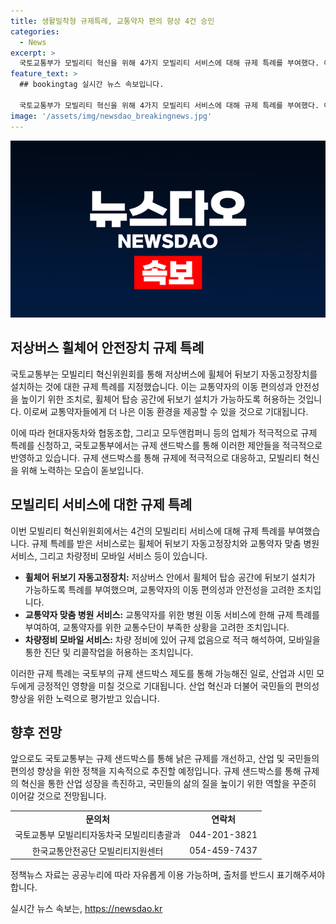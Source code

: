 ```yaml
---
title: 생활밀착형 규제특례, 교통약자 편의 향상 4건 승인
categories:
  - News
excerpt: >
  국토교통부가 모빌리티 혁신을 위해 4가지 모빌리티 서비스에 대해 규제 특례를 부여했다. 이에 따라 휠체어 뒤보기 자동고정장치가 저상버스에 설치될 예정이며, 교통약자를 위한 병원 이동 서비스와 차량 정비 모바일 서비스에도 규제 완화가 이뤄졌다. 국토부 장관은 이러한 규제 완화를 통해 모빌리티 혁신을 촉진하고 국민과 기업의 만족을 동시에 이루어낼 것이라고 밝혔다. (정책브리핑 www.korea.kr)
feature_text: >
  ## bookingtag 실시간 뉴스 속보입니다.

  국토교통부가 모빌리티 혁신을 위해 4가지 모빌리티 서비스에 대해 규제 특례를 부여했다. 이에 따라 휠체어 뒤보기 자동고정장치가 저상버스에 설치될 예정이며, 교통약자를 위한 병원 이동 서비스와 차량 정비 모바일 서비스에도 규제 완화가 이뤄졌다. 국토부 장관은 이러한 규제 완화를 통해 모빌리티 혁신을 촉진하고 국민과 기업의 만족을 동시에 이루어낼 것이라고 밝혔다. (정책브리핑 www.korea.kr)
image: '/assets/img/newsdao_breakingnews.jpg'
---
```


<p><img src="/assets/img/newsdao_breakingnews.jpg" alt="bookingtag 속보" /></p>

<h2 data-ke-size="size26">저상버스 휠체어 안전장치 규제 특례</h2>

<p>국토교통부는 모빌리티 혁신위원회를 통해 저상버스에 휠체어 뒤보기 자동고정장치를 설치하는 것에 대한 규제 특례를 지정했습니다. 이는 교통약자의 이동 편의성과 안전성을 높이기 위한 조치로, 휠체어 탑승 공간에 뒤보기 설치가 가능하도록 허용하는 것입니다. 이로써 교통약자들에게 더 나은 이동 환경을 제공할 수 있을 것으로 기대됩니다.</p>

<p data-ke-size="size16">이에 따라 현대자동차와 협동조합, 그리고 모두앤컴퍼니 등의 업체가 적극적으로 규제 특례를 신청하고, 국토교통부에서는 규제 샌드박스를 통해 이러한 제안들을 적극적으로 반영하고 있습니다. 규제 샌드박스를 통해 규제에 적극적으로 대응하고, 모빌리티 혁신을 위해 노력하는 모습이 돋보입니다.</p>

<h2 data-ke-size="size26">모빌리티 서비스에 대한 규제 특례</h2>

<p>이번 모빌리티 혁신위원회에서는 4건의 모빌리티 서비스에 대해 규제 특례를 부여했습니다. 규제 특례를 받은 서비스로는 휠체어 뒤보기 자동고정장치와 교통약자 맞춤 병원 서비스, 그리고 차량정비 모바일 서비스 등이 있습니다. </p>

<ul>
  <li><b>휠체어 뒤보기 자동고정장치:</b> 저상버스 안에서 휠체어 탑승 공간에 뒤보기 설치가 가능하도록 특례를 부여했으며, 교통약자의 이동 편의성과 안전성을 고려한 조치입니다.</li>
  <li><b>교통약자 맞춤 병원 서비스:</b> 교통약자를 위한 병원 이동 서비스에 한해 규제 특례를 부여하여, 교통약자를 위한 교통수단이 부족한 상황을 고려한 조치입니다.</li>
  <li><b>차량정비 모바일 서비스:</b> 차량 정비에 있어 규제 없음으로 적극 해석하여, 모바일을 통한 진단 및 리콜작업을 허용하는 조치입니다.</li>
</ul>

<p data-ke-size="size16">이러한 규제 특례는 국토부의 규제 샌드박스 제도를 통해 가능해진 일로, 산업과 시민 모두에게 긍정적인 영향을 미칠 것으로 기대됩니다. 산업 혁신과 더불어 국민들의 편의성 향상을 위한 노력으로 평가받고 있습니다.</p>

<h2 data-ke-size="size26">향후 전망</h2>

<p>앞으로도 국토교통부는 규제 샌드박스를 통해 낡은 규제를 개선하고, 산업 및 국민들의 편의성 향상을 위한 정책을 지속적으로 추진할 예정입니다. 규제 샌드박스를 통해 규제의 혁신을 통한 산업 성장을 촉진하고, 국민들의 삶의 질을 높이기 위한 역할을 꾸준히 이어갈 것으로 전망됩니다.</p>

<table>
  <tr>
    <td style="text-align: center; height: 17px;"><b>문의처</b></td>
    <td style="text-align: center; height: 17px;"><b>연락처</b></td>
  </tr>
  <tr>
    <td style="text-align: center; height: 17px;">국토교통부 모빌리티자동차국 모빌리티총괄과</td>
    <td style="text-align: center; height: 17px;">044-201-3821</td>
  </tr>
  <tr>
    <td style="text-align: center; height: 17px;">한국교통안전공단 모빌리티지원센터</td>
    <td style="text-align: center; height: 17px;">054-459-7437</td>
  </tr>
</table>

<p data-ke-size="size16">정책뉴스 자료는 공공누리에 따라 자유롭게 이용 가능하며, 출처를 반드시 표기해주셔야 합니다.</p>
실시간 뉴스 속보는, <a href="https://newsdao.kr" rel="dofollow">https://newsdao.kr</a>


